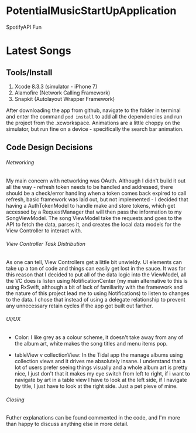 # PotentialMusicStartUpApplication
SpotifyAPI Fun


# Latest Songs

## Tools/Install

1. Xcode 8.3.3 (simulator - iPhone 7)
2. Alamofire (Network Calling Framework)
3. Snapkit (Autolayout Wrapper Framework)

After downloading the app from github, navigate to the folder in terminal and enter the command `pod install` to add all the dependencies and run the project from the .xcworkspace. Animations are a little choppy on the simulator, but run fine on a device - specifically the search bar animation. 

## Code Design Decisions

###### Networking

My main concern with networking was OAuth. Although I didn't build it out all the way - refresh token needs to be handled and addressed, there should be a check/error handling when a token comes back expired to call refresh, basic framework was laid out, but not implemented - I decided that having a AuthTokenModel to handle make and store tokens, which get accessed by a RequestManager that will then pass the information to my SongViewModel. The song ViewModel take the requests and goes to the API to fetch the data, parses it, and creates the local data models for the View Controller to interact with.

###### View Controller Task Distribution

As one can tell, View Controllers get a little bit unwieldy. UI elements can take up a ton of code and things can easily get lost in the sauce. It was for this reason that I decided to put all of the data logic into the ViewModel, all the VC does is listen using NotificationCenter (my main alternative to this is using RxSwift, although a bit of lack of familiarity with the framework and the nature of this project lead me to using Notifications) to listen to changes to the data. I chose that instead of using a delegate relationship to prevent any unnecessary retain cycles if the app got built out farther. 

###### UI/UX

- Color: I like grey as a colour scheme, it doesn't take away from any of the album art, white makes the song titles and menu items pop. 

- tableView v collectionView: In the Tidal app the manage albums using collection views and it drives me absolutely insane. I understand that a lot of users prefer seeing things visually and a whole album art is pretty nice, I just don't that it makes my eye switch from left to right, if i want to navigate by art in a table view I have to look at the left side, if I navigate by title, I just have to look at the right side. Just a pet pieve of mine.

###### Closing

Futher explanations can be found commented in the code, and I'm more than happy to discuss anything else in more detail.
